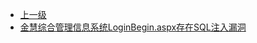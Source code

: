 * [上一级](docs/wy876_poc/)
* [金慧综合管理信息系统LoginBegin.aspx存在SQL注入漏洞](docs/wy876_poc/%E9%87%91%E6%85%A7%E7%BB%BC%E5%90%88%E7%AE%A1%E7%90%86%E4%BF%A1%E6%81%AF%E7%B3%BB%E7%BB%9F/%E9%87%91%E6%85%A7%E7%BB%BC%E5%90%88%E7%AE%A1%E7%90%86%E4%BF%A1%E6%81%AF%E7%B3%BB%E7%BB%9FLoginBegin.aspx%E5%AD%98%E5%9C%A8SQL%E6%B3%A8%E5%85%A5%E6%BC%8F%E6%B4%9E.md)

